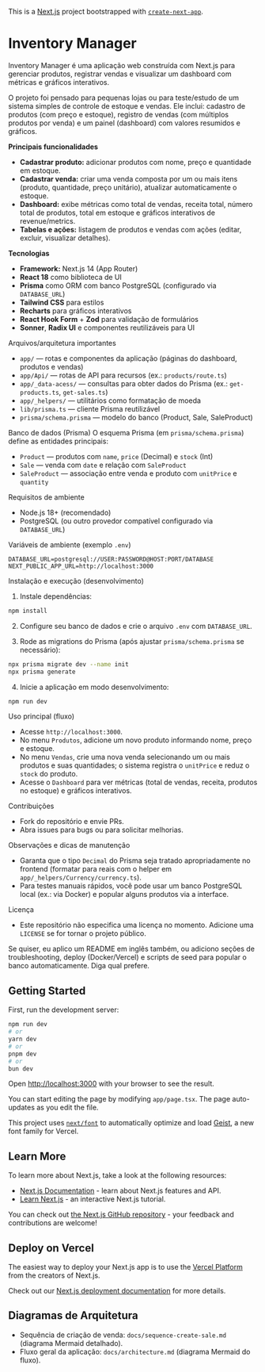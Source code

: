This is a [Next.js](https://nextjs.org) project bootstrapped with [`create-next-app`](https://nextjs.org/docs/app/api-reference/cli/create-next-app).

# Inventory Manager

Inventory Manager é uma aplicação web construída com Next.js para gerenciar produtos, registrar vendas e visualizar um dashboard com métricas e gráficos interativos.

O projeto foi pensado para pequenas lojas ou para teste/estudo de um sistema simples de controle de estoque e vendas. Ele inclui: cadastro de produtos (com preço e estoque), registro de vendas (com múltiplos produtos por venda) e um painel (dashboard) com valores resumidos e gráficos.

**Principais funcionalidades**

- **Cadastrar produto:** adicionar produtos com nome, preço e quantidade em estoque.
- **Cadastrar venda:** criar uma venda composta por um ou mais itens (produto, quantidade, preço unitário), atualizar automaticamente o estoque.
- **Dashboard:** exibe métricas como total de vendas, receita total, número total de produtos, total em estoque e gráficos interativos de revenue/metrics.
- **Tabelas e ações:** listagem de produtos e vendas com ações (editar, excluir, visualizar detalhes).

**Tecnologias**

- **Framework:** Next.js 14 (App Router)
- **React 18** como biblioteca de UI
- **Prisma** como ORM com banco PostgreSQL (configurado via `DATABASE_URL`)
- **Tailwind CSS** para estilos
- **Recharts** para gráficos interativos
- **React Hook Form** + **Zod** para validação de formulários
- **Sonner**, **Radix UI** e componentes reutilizáveis para UI

Arquivos/arquitetura importantes

- `app/` — rotas e componentes da aplicação (páginas do dashboard, produtos e vendas)
- `app/Api/` — rotas de API para recursos (ex.: `products/route.ts`)
- `app/_data-acess/` — consultas para obter dados do Prisma (ex.: `get-products.ts`, `get-sales.ts`)
- `app/_helpers/` — utilitários como formatação de moeda
- `lib/prisma.ts` — cliente Prisma reutilizável
- `prisma/schema.prisma` — modelo do banco (Product, Sale, SaleProduct)

Banco de dados (Prisma)
O esquema Prisma (em `prisma/schema.prisma`) define as entidades principais:

- `Product` — produtos com `name`, `price` (Decimal) e `stock` (Int)
- `Sale` — venda com `date` e relação com `SaleProduct`
- `SaleProduct` — associação entre venda e produto com `unitPrice` e `quantity`

Requisitos de ambiente

- Node.js 18+ (recomendado)
- PostgreSQL (ou outro provedor compatível configurado via `DATABASE_URL`)

Variáveis de ambiente (exemplo `.env`)

```
DATABASE_URL=postgresql://USER:PASSWORD@HOST:PORT/DATABASE
NEXT_PUBLIC_APP_URL=http://localhost:3000
```

Instalação e execução (desenvolvimento)

1. Instale dependências:

```bash
npm install
```

2. Configure seu banco de dados e crie o arquivo `.env` com `DATABASE_URL`.

3. Rode as migrations do Prisma (após ajustar `prisma/schema.prisma` se necessário):

```bash
npx prisma migrate dev --name init
npx prisma generate
```

4. Inicie a aplicação em modo desenvolvimento:

```bash
npm run dev
```

Uso principal (fluxo)

- Acesse `http://localhost:3000`.
- No menu `Produtos`, adicione um novo produto informando nome, preço e estoque.
- No menu `Vendas`, crie uma nova venda selecionando um ou mais produtos e suas quantidades; o sistema registra o `unitPrice` e reduz o `stock` do produto.
- Acesse o `Dashboard` para ver métricas (total de vendas, receita, produtos no estoque) e gráficos interativos.

Contribuições

- Fork do repositório e envie PRs.
- Abra issues para bugs ou para solicitar melhorias.

Observações e dicas de manutenção

- Garanta que o tipo `Decimal` do Prisma seja tratado apropriadamente no frontend (formatar para reais com o helper em `app/_helpers/Currency/currency.ts`).
- Para testes manuais rápidos, você pode usar um banco PostgreSQL local (ex.: via Docker) e popular alguns produtos via a interface.

Licença

- Este repositório não especifica uma licença no momento. Adicione uma `LICENSE` se for tornar o projeto público.

Se quiser, eu aplico um README em inglês também, ou adiciono seções de troubleshooting, deploy (Docker/Vercel) e scripts de seed para popular o banco automaticamente. Diga qual prefere.

## Getting Started

First, run the development server:

```bash
npm run dev
# or
yarn dev
# or
pnpm dev
# or
bun dev
```

Open [http://localhost:3000](http://localhost:3000) with your browser to see the result.

You can start editing the page by modifying `app/page.tsx`. The page auto-updates as you edit the file.

This project uses [`next/font`](https://nextjs.org/docs/app/building-your-application/optimizing/fonts) to automatically optimize and load [Geist](https://vercel.com/font), a new font family for Vercel.

## Learn More

To learn more about Next.js, take a look at the following resources:

- [Next.js Documentation](https://nextjs.org/docs) - learn about Next.js features and API.
- [Learn Next.js](https://nextjs.org/learn) - an interactive Next.js tutorial.

You can check out [the Next.js GitHub repository](https://github.com/vercel/next.js) - your feedback and contributions are welcome!

## Deploy on Vercel

The easiest way to deploy your Next.js app is to use the [Vercel Platform](https://vercel.com/new?utm_medium=default-template&filter=next.js&utm_source=create-next-app&utm_campaign=create-next-app-readme) from the creators of Next.js.

Check out our [Next.js deployment documentation](https://nextjs.org/docs/app/building-your-application/deploying) for more details.

## Diagramas de Arquitetura

- Sequência de criação de venda: `docs/sequence-create-sale.md` (diagrama Mermaid detalhado).
- Fluxo geral da aplicação: `docs/architecture.md` (diagrama Mermaid do fluxo).
